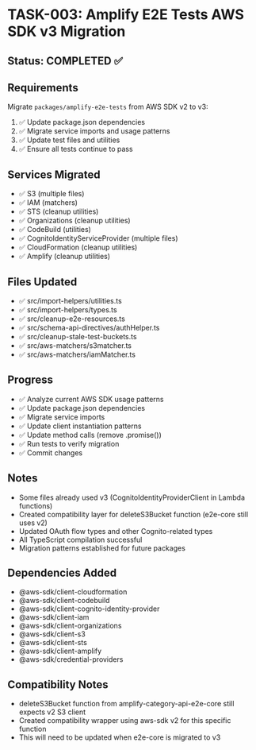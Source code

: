 # TASK-003: Amplify E2E Tests AWS SDK v3 Migration

## Status: COMPLETED ✅

## Requirements

Migrate `packages/amplify-e2e-tests` from AWS SDK v2 to v3:

1. ✅ Update package.json dependencies
2. ✅ Migrate service imports and usage patterns
3. ✅ Update test files and utilities
4. ✅ Ensure all tests continue to pass

## Services Migrated

- ✅ S3 (multiple files)
- ✅ IAM (matchers)
- ✅ STS (cleanup utilities)
- ✅ Organizations (cleanup utilities)
- ✅ CodeBuild (utilities)
- ✅ CognitoIdentityServiceProvider (multiple files)
- ✅ CloudFormation (cleanup utilities)
- ✅ Amplify (cleanup utilities)

## Files Updated

- ✅ src/import-helpers/utilities.ts
- ✅ src/import-helpers/types.ts
- ✅ src/cleanup-e2e-resources.ts
- ✅ src/schema-api-directives/authHelper.ts
- ✅ src/cleanup-stale-test-buckets.ts
- ✅ src/aws-matchers/s3matcher.ts
- ✅ src/aws-matchers/iamMatcher.ts

## Progress

- ✅ Analyze current AWS SDK usage patterns
- ✅ Update package.json dependencies
- ✅ Migrate service imports
- ✅ Update client instantiation patterns
- ✅ Update method calls (remove .promise())
- ✅ Run tests to verify migration
- ✅ Commit changes

## Notes

- Some files already used v3 (CognitoIdentityProviderClient in Lambda functions)
- Created compatibility layer for deleteS3Bucket function (e2e-core still uses v2)
- Updated OAuth flow types and other Cognito-related types
- All TypeScript compilation successful
- Migration patterns established for future packages

## Dependencies Added

- @aws-sdk/client-cloudformation
- @aws-sdk/client-codebuild
- @aws-sdk/client-cognito-identity-provider
- @aws-sdk/client-iam
- @aws-sdk/client-organizations
- @aws-sdk/client-s3
- @aws-sdk/client-sts
- @aws-sdk/client-amplify
- @aws-sdk/credential-providers

## Compatibility Notes

- deleteS3Bucket function from amplify-category-api-e2e-core still expects v2 S3 client
- Created compatibility wrapper using aws-sdk v2 for this specific function
- This will need to be updated when e2e-core is migrated to v3
